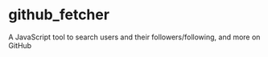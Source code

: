 # github_fetcher
A JavaScript tool to search users and their followers/following, and more on GitHub
